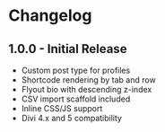 # Changelog

## 1.0.0 - Initial Release
- Custom post type for profiles
- Shortcode rendering by tab and row
- Flyout bio with descending z-index
- CSV import scaffold included
- Inline CSS/JS support
- Divi 4.x and 5 compatibility
